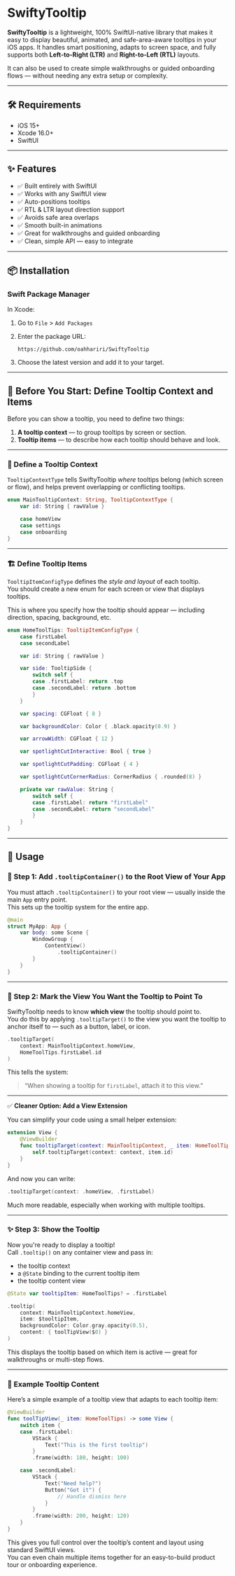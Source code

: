 # SwiftyTooltip

**SwiftyTooltip** is a lightweight, 100% SwiftUI-native library that makes it easy to display beautiful, animated, and safe-area-aware tooltips in your iOS apps. It handles smart positioning, adapts to screen space, and fully supports both **Left-to-Right (LTR)** and **Right-to-Left (RTL)** layouts.  

It can also be used to create simple walkthroughs or guided onboarding flows — without needing any extra setup or complexity.

---

## 🛠 Requirements

- iOS 15+  
- Xcode 16.0+  
- SwiftUI  

---

## ✨ Features

- ✅ Built entirely with SwiftUI  
- ✅ Works with any SwiftUI view  
- ✅ Auto-positions tooltips  
- ✅ RTL & LTR layout direction support  
- ✅ Avoids safe area overlaps  
- ✅ Smooth built-in animations  
- ✅ Great for walkthroughs and guided onboarding  
- ✅ Clean, simple API — easy to integrate  

---

## 📦 Installation

### Swift Package Manager

In Xcode:

1. Go to `File` > `Add Packages`  
2. Enter the package URL:

   ```
   https://github.com/oahhariri/SwiftyTooltip
   ```

3. Choose the latest version and add it to your target.

---

## 📌 Before You Start: Define Tooltip Context and Items

Before you can show a tooltip, you need to define two things:
1. **A tooltip context** — to group tooltips by screen or section.
2. **Tooltip items** — to describe how each tooltip should behave and look.

---

### 🧭 Define a Tooltip Context

`TooltipContextType` tells SwiftyTooltip *where* tooltips belong (which screen or flow), and helps prevent overlapping or conflicting tooltips.

```swift
enum MainTooltipContext: String, TooltipContextType {
    var id: String { rawValue }

    case homeView
    case settings
    case onboarding
}
```

---

### 🏗 Define Tooltip Items

`TooltipItemConfigType` defines the *style and layout* of each tooltip.  
You should create a new enum for each screen or view that displays tooltips.

This is where you specify how the tooltip should appear — including direction, spacing, background, etc.

```swift
enum HomeToolTips: TooltipItemConfigType {
    case firstLabel
    case secondLabel

    var id: String { rawValue }

    var side: TooltipSide {
        switch self {
        case .firstLabel: return .top
        case .secondLabel: return .bottom
        }
    }

    var spacing: CGFloat { 8 }

    var backgroundColor: Color { .black.opacity(0.9) }

    var arrowWidth: CGFloat { 12 }

    var spotlightCutInteractive: Bool { true }

    var spotlightCutPadding: CGFloat { 4 }

    var spotlightCutCornerRadius: CornerRadius { .rounded(8) }

    private var rawValue: String {
        switch self {
        case .firstLabel: return "firstLabel"
        case .secondLabel: return "secondLabel"
        }
    }
}
```

---

## 🚀 Usage

### 🧱 Step 1: Add `.tooltipContainer()` to the Root View of Your App

You must attach `.tooltipContainer()` to your root view — usually inside the main `App` entry point.  
This sets up the tooltip system for the entire app.

```swift
@main
struct MyApp: App {
    var body: some Scene {
        WindowGroup {
            ContentView()
                .tooltipContainer()
        }
    }
}
```

---

### 🎯 Step 2: Mark the View You Want the Tooltip to Point To

SwiftyTooltip needs to know **which view** the tooltip should point to.  
You do this by applying `.tooltipTarget()` to the view you want the tooltip to anchor itself to — such as a button, label, or icon.

```swift
.tooltipTarget(
    context: MainTooltipContext.homeView,
    HomeToolTips.firstLabel.id
)
```

This tells the system:  
> “When showing a tooltip for `firstLabel`, attach it to this view.”

---

✅ **Cleaner Option: Add a View Extension**

You can simplify your code using a small helper extension:

```swift
extension View {
    @ViewBuilder
    func tooltipTarget(context: MainTooltipContext, _ item: HomeToolTips) -> some View {
        self.tooltipTarget(context: context, item.id)
    }
}
```

And now you can write:

```swift
.tooltipTarget(context: .homeView, .firstLabel)
```

Much more readable, especially when working with multiple tooltips.

---

### ✨ Step 3: Show the Tooltip

Now you're ready to display a tooltip!  
Call `.tooltip()` on any container view and pass in:

- the tooltip context  
- a `@State` binding to the current tooltip item  
- the tooltip content view  

```swift
@State var tooltipItem: HomeToolTips? = .firstLabel

.tooltip(
    context: MainTooltipContext.homeView,
    item: $tooltipItem,
    backgroundColor: Color.gray.opacity(0.5),
    content: { toolTipView($0) }
)
```

This displays the tooltip based on which item is active — great for walkthroughs or multi-step flows.

---

### 🧱 Example Tooltip Content

Here’s a simple example of a tooltip view that adapts to each tooltip item:

```swift
@ViewBuilder
func toolTipView(_ item: HomeToolTips) -> some View {
    switch item {
    case .firstLabel:
        VStack {
            Text("This is the first tooltip")
        }
        .frame(width: 180, height: 100)

    case .secondLabel:
        VStack {
            Text("Need help?")
            Button("Got it") {
                // Handle dismiss here
            }
        }
        .frame(width: 200, height: 120)
    }
}
```

This gives you full control over the tooltip’s content and layout using standard SwiftUI views.  
You can even chain multiple items together for an easy-to-build product tour or onboarding experience.
